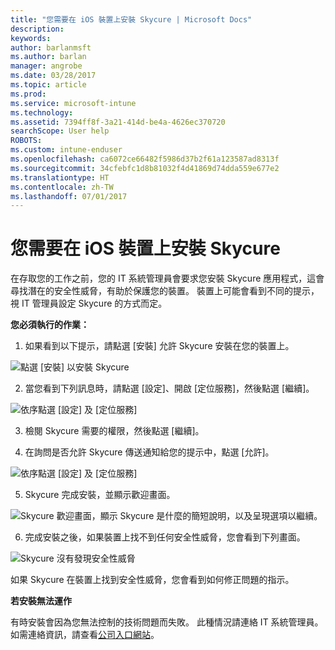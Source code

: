```yaml
---
title: "您需要在 iOS 裝置上安裝 Skycure | Microsoft Docs"
description: 
keywords: 
author: barlanmsft
ms.author: barlan
manager: angrobe
ms.date: 03/28/2017
ms.topic: article
ms.prod: 
ms.service: microsoft-intune
ms.technology: 
ms.assetid: 7394ff8f-3a21-414d-be4a-4626ec370720
searchScope: User help
ROBOTS: 
ms.custom: intune-enduser
ms.openlocfilehash: ca6072ce66482f5986d37b2f61a123587ad8313f
ms.sourcegitcommit: 34cfebfc1d8b81032f4d41869d74dda559e677e2
ms.translationtype: HT
ms.contentlocale: zh-TW
ms.lasthandoff: 07/01/2017
---
```

# <a name="you-need-to-install-skycure-on-your-ios-device"></a>您需要在 iOS 裝置上安裝 Skycure

在存取您的工作之前，您的 IT 系統管理員會要求您安裝 Skycure 應用程式，這會尋找潛在的安全性威脅，有助於保護您的裝置。 裝置上可能會看到不同的提示，視 IT 管理員設定 Skycure 的方式而定。

**您必須執行的作業：**

1.  如果看到以下提示，請點選 [安裝] 允許 Skycure 安裝在您的裝置上。

  ![點選 [安裝] 以安裝 Skycure](./media/ios-mtd-install-app-request.png)

2. 當您看到下列訊息時，請點選 [設定]、開啟 [定位服務]，然後點選 [繼續]。

  ![依序點選 [設定] 及 [定位服務]](./media/ios-skycure-allow-location-services.png)

3. 檢閱 Skycure 需要的權限，然後點選 [繼續]。

4. 在詢問是否允許 Skycure 傳送通知給您的提示中，點選 [允許]。

  ![依序點選 [設定] 及 [定位服務]](./media/ios-skycure-allow-notifications.png)

5. Skycure 完成安裝，並顯示歡迎畫面。

  ![Skycure 歡迎畫面，顯示 Skycure 是什麼的簡短說明，以及呈現選項以繼續。](./media/ios-skycure-welcome-screen.png)

6. 完成安裝之後，如果裝置上找不到任何安全性威脅，您會看到下列畫面。

  ![Skycure 沒有發現安全性威脅](./media/ios-skycure-no-threats-found.png)

如果 Skycure 在裝置上找到安全性威脅，您會看到如何修正問題的指示。

**若安裝無法運作**

有時安裝會因為您無法控制的技術問題而失敗。 此種情況請連絡 IT 系統管理員。 如需連絡資訊，請查看[公司入口網站](http://portal.manage.microsoft.com)。
